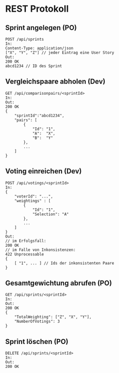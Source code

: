 # REST Protokoll
## Sprint angelegen (PO)
```
POST /api/sprints
In:
Content-Type: application/json
["X", "Y", "Z"] // jeder Eintrag eine User Story
Out:
200 OK
abcd1234 // ID des Sprint
```

## Vergleichspaare abholen (Dev)
```
GET /api/comparisonpairs/<sprintId>
In:
Out:
200 OK
{
    "sprintId":"abcd1234",
    "pairs": [
        {
            "Id": "1",
            "A":  "X",
            "B":  "Y"
        },
        ...
    ]
}
```
## Voting einreichen (Dev)
```
POST /api/votings/<sprintId>
In:
{
    "voterId": "...",
    "weightings" : [
        {
            "Id": "1",
            "Selection": "A"
        },
        ...
    ]
}
Out:
// im Erfolgsfall:
200 OK
// im Falle von Inkonsistenzen:
422 Unprocessable
{
    [ "1", ... ] // Ids der inkonsistenten Paare
}
```
## Gesamtgewichtung abrufen (PO)
```
GET /api/sprints/<sprintId>
In:
Out:
200 OK
{
    "TotalWeighting": ["Z", "X", "Y"],
    "NumberOfVotings": 3
}
```
## Sprint löschen (PO)
```
DELETE /api/sprints/<sprintId>
In:
Out:
200 OK
```